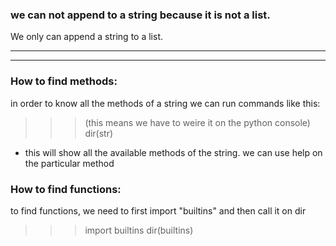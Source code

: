 ### we can not append to a string because it is not a list. 
We only can append a string to a list. 


----------------------------------------------------------------
----------------------------------------------------------------

### How to find methods:
 in order to know all the methods of a string we can run commands like this:
>>> (this means we have to weire it on the python console)
>>> dir(str) 
- this will show all the available methods of the string.
we can use help on the particular method

### How to find functions:

to find functions, we need to first import "builtins" and then call it on dir
>>> import builtins
>>> dir(builtins)



